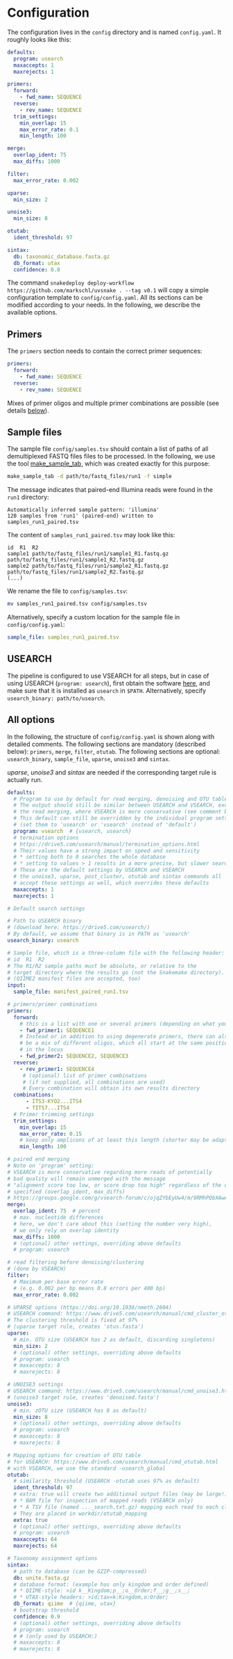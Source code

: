 # Configuration

The configuration lives in the `config` directory and is named `config.yaml`. It roughly looks like this:

```yaml
defaults:
  program: usearch
  maxaccepts: 1
  maxrejects: 1

primers:
  forward:
    - fwd_name: SEQUENCE
  reverse:
    - rev_name: SEQUENCE
  trim_settings:
    min_overlap: 15
    max_error_rate: 0.1
    min_length: 100

merge:
  overlap_ident: 75
  max_diffs: 1000

filter:
  max_error_rate: 0.002

uparse:
  min_size: 2

unoise3:
  min_size: 8

otutab:
  ident_threshold: 97

sintax:
  db: taxonomic_database.fasta.gz
  db_format: utax
  confidence: 0.8
```

The command `snakedeploy deploy-workflow https://github.com/markschl/uvsnake . --tag v0.1` will copy a simple configuration template to `config/config.yaml`. All its sections can be modified according to your needs. In the following, we describe the available options.

## Primers

The `primers` section needs to contain the correct primer sequences:

```yaml
primers:
  forward:
    - fwd_name: SEQUENCE
  reverse:
    - rev_name: SEQUENCE
```

Mixes of primer oligos and multiple primer combinations are possible (see details [below](#all-options)).

## Sample files

The sample file `config/samples.tsv` should contain a list of paths of all demultiplexed FASTQ files files to be processed. In the following, we use the tool [make_sample_tab](https://github.com/markschl/ngs-sample-tab), which was created exactly for this purpose:

```sh
make_sample_tab -d path/to/fastq_files/run1 -f simple
```

The message indicates that paired-end Illumina reads were found in the `run1` directory:

```
Automatically inferred sample pattern: 'illumina'
120 samples from 'run1' (paired-end) written to samples_run1_paired.tsv
```

The content of `samples_run1_paired.tsv` may look like this:

```
id	R1	R2
sample1	path/to/fastq_files/run1/sample1_R1.fastq.gz	path/to/fastq_files/run1/sample1_R2.fastq.gz
sample2	path/to/fastq_files/run1/sample2_R1.fastq.gz	path/to/fastq_files/run1/sample2_R2.fastq.gz
(...)
```

We rename the file to `config/samples.tsv`:

```sh
mv samples_run1_paired.tsv config/samples.tsv
```

Alternatively, specify a custom location for the sample file in `config/config.yaml`:

```yaml
sample_file: samples_run1_paired.tsv
```

## USEARCH

The pipeline is configured to use VSEARCH for all steps, but in case of using USEARCH (`program: usearch`), first obtain the software [here](https://www.drive5.com/usearch/download.html), and make sure that it is installed as `usearch` in `$PATH`. Alternatively, specify `usearch_binary: path/to/usearch`.

## All options

In the following, the structure of `config/config.yaml` is shown along with detailed comments. The following sections are mandatory (described below): `primers`, `merge`, `filter`, `otutab`. The following sections are optional: `usearch_binary`, `sample_file`, `uparse`, `unoise3` and `sintax`.

*uparse*, *unoise3* and *sintax* are needed if the corresponding target rule is actually run.

```yaml
defaults:
  # Program to use by default for read merging, denoising and OTU table construction 
  # The output should still be similar between USEARCH and VSEARCH, except for
  # the read merging, where VSEARCH is more conservative (see comment below)
  # This default can still be overridden by the individual program settings
  # (set them to 'usearch' or 'vsearch' instead of 'default')
  program: vsearch  # {vsearch, usearch}
  # termination options
  # https://drive5.com/usearch/manual/termination_options.html
  # Their values have a strong impact on speed and sensitivity
  # * setting both to 0 searches the whole database
  # * setting to values > 1 results in a more precise, but slower search/clustering
  # These are the default settings by USEARCH and VSEARCH
  # the unoise3, uparse, post_cluster, otutab and sintax commands all
  # accept these settings as well, which overrides these defaults
  maxaccepts: 1
  maxrejects: 1

# Default search settings

# Path to USEARCH binary
# (download here: https://drive5.com/usearch/)
# By default, we assume that binary is in PATH as 'usearch'
usearch_binary: usearch

# Sample file, which is a three-column file with the following header:
# id  R1  R2
# The R1/R2 sample paths must be absolute, or relative to the 
# target directory where the results go (not the Snakemake directory).
# (QIIME2 manifest files are accepted, too)
input:
  sample_file: manifest_paired_run1.tsv

# primers/primer combinations
primers:
  forward:
    # this is a list with one or several primers (depending on what you have in the run)
    - fwd_primer1: SEQUENCE1
    # Instead or in addition to using degenerate primers, there can also
    # be a mix of different oligos, which all start at the same position
    # in the locus
    - fwd_primer2: SEQUENCE2, SEQUENCE3
  reverse:
    - rev_primer1: SEQUENCE4
     # (optional) list of primer combinations
     # (if not supplied, all combinations are used)
     # Every combination will obtain its own results directory
  combinations:
      - ITS3-KYO2...ITS4
      - fITS7...ITS4
  # Primer trimming settings
  trim_settings:
    min_overlap: 15
    max_error_rate: 0.15
    # keep only amplicons of at least this length (shorter may be adapters)
    min_length: 100

# paired end merging
# Note on 'program' setting:
# VSEARCH is more conservative regarding more reads of potentially
# bad quality will remain unmerged with the message
# "alignment score too low, or score drop too high" regardless of the options
# specified (overlap_ident, max_diffs)
# https://groups.google.com/g/vsearch-forum/c/ojqZYbEyUw4/m/9RMhPQbXAwAJ
merge:
  overlap_ident: 75  # percent
  # max. nucleotide differences
  # here, we don't care about this (setting the number very high),
  # we only rely on overlap identity
  max_diffs: 1000
  # (optional) other settings, overriding above defaults
  # program: usearch

# read filtering before denoising/clustering
# (done by VSEARCH)
filter:
  # Maximum per-base error rate
  # (e.g. 0.002 per bp means 0.8 errors per 400 bp)
  max_error_rate: 0.002

# UPARSE options (https://doi.org/10.1038/nmeth.2604)
# USEARCH command: https://www.drive5.com/usearch/manual/cmd_cluster_otus.html
# The clustering threshold is fixed at 97%
# (uparse target rule, creates 'otus.fasta')
uparse:
  # min. OTU size (USEARCH has 2 as default, discarding singletons)
  min_size: 2
  # (optional) other settings, overriding above defaults
  # program: usearch
  # maxaccepts: 8
  # maxrejects: 8

# UNOISE3 settings
# USEARCH command: https://www.drive5.com/usearch/manual/cmd_unoise3.html
# (unoise3 target rule, creates 'denoised.fasta')
unoise3:
  # min. zOTU size (USEARCH has 8 as default)
  min_size: 8
  # (optional) other settings, overriding above defaults
  # program: usearch
  # maxaccepts: 8
  # maxrejects: 8

# Mapping options for creation of OTU table
# for USEARCH: https://www.drive5.com/usearch/manual/cmd_otutab.html
# with VSEARCH, we use the standard -usearch_global
otutab:
  # similarity threshold (USEARCH -otutab uses 97% as default)
  ident_threshold: 97
  # extra: true will create two additional output files (may be large!):
  # * BAM file for inspection of mapped reads (VSEARCH only)
  # * A TSV file (named ..._search.txt.gz) mapping each read to each cluster.
  # They are placed in workdir/otutab_mapping
  extra: true
  # (optional) other settings, overriding above defaults
  # program: usearch
  maxaccepts: 64
  maxrejects: 64

# Taxonomy assignment options
sintax:
  # path to database (can be GZIP-compressed)
  db: unite.fasta.gz
  # database format: (example has only kingdom and order defined)
  # * QIIME-style: >id k__Kingdom;p__;o__Order;f__;g__;s__;
  # * UTAX-style headers: >id;tax=k:Kingdom,o:Order;
  db_format: qiime  # {qiime, utax}
  # bootstrap threshold
  confidence: 0.9
  # (optional) other settings, overriding above defaults
  # program: usearch
  # # (only used by USEARCH:)
  # maxaccepts: 8
  # maxrejects: 8
```
